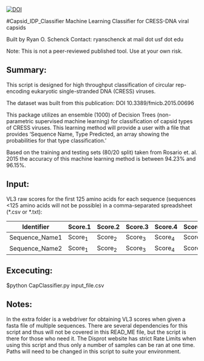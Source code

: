 [![DOI](https://zenodo.org/badge/DOI/10.5281/zenodo.1408708.svg)](https://doi.org/10.5281/zenodo.1408708)

#Capsid_IDP_Classifier
Machine Learning Classifier for CRESS-DNA viral capsids

Built by Ryan O. Schenck
Contact: ryanschenck at mail dot usf dot edu

Note: This is not a peer-reviewed published tool. Use at your own risk.

## Summary:

This script is designed for high throughput classification of circular rep-encoding 
eukaryotic single-stranded DNA (CRESS) viruses.

The dataset was built from this publication: DOI 10.3389/fmicb.2015.00696

This package utilizes an ensemble (1000) of Decision Trees (non-parametric 
supervised machine learning) for classification of capsid types of CRESS viruses. 
This learning method will provide a user with a file that provides ‘Sequence Name, 
Type Predicted, an array showing the probabilities for that type classification.’

Based on the training and testing sets (80/20 split) taken from Rosario et. al. 2015 
the accuracy of this machine learning method is between 94.23% and 96.15%. 

## Input:

VL3 raw scores for  the first 125 amino acids for each sequence (sequences <125 
amino acids will not be possible) in a comma-separated spreadsheet (*.csv or *.txt):

| Identifier     | Score.1           | Score.2           | Score.3           | Score.4           | Score.n           |
| -------------- | ----------------- | ----------------- | ----------------- | ----------------- | ----------------- |
| Sequence_Name1 | Score<sub>1</sub> | Score<sub>2</sub> | Score<sub>3</sub> | Score<sub>4</sub> | Score<sub>n</sub> |
| Sequence_Name2 | Score<sub>1</sub> | Score<sub>2</sub> | Score<sub>3</sub> | Score<sub>4</sub> | Score<sub>n</sub> |

## Excecuting:

$python CapClassifier.py input_file.csv


## Notes:

In the extra folder is a webdriver for obtaining VL3 scores when given a fasta file of 
multiple sequences. There are several dependencies for this script and thus will not be 
covered in this READ_ME file, but the script is there for those who need it. The Disprot 
website has strict Rate Limits when using this script and thus only a number of samples 
can be ran at one time. Paths will need to be changed in this script to suite your
environment.
